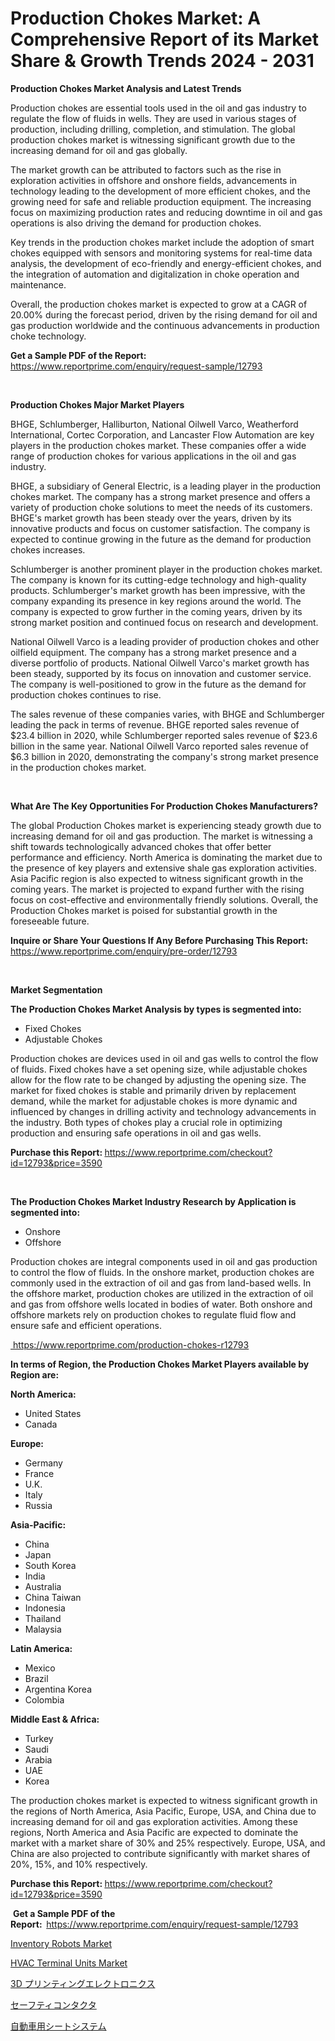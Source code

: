 <p><h1>Production Chokes Market: A Comprehensive Report of its Market Share & Growth Trends 2024 - 2031</h1></p><p><strong>Production Chokes Market Analysis and Latest Trends</strong></p>
<p><p>Production chokes are essential tools used in the oil and gas industry to regulate the flow of fluids in wells. They are used in various stages of production, including drilling, completion, and stimulation. The global production chokes market is witnessing significant growth due to the increasing demand for oil and gas globally.</p><p>The market growth can be attributed to factors such as the rise in exploration activities in offshore and onshore fields, advancements in technology leading to the development of more efficient chokes, and the growing need for safe and reliable production equipment. The increasing focus on maximizing production rates and reducing downtime in oil and gas operations is also driving the demand for production chokes.</p><p>Key trends in the production chokes market include the adoption of smart chokes equipped with sensors and monitoring systems for real-time data analysis, the development of eco-friendly and energy-efficient chokes, and the integration of automation and digitalization in choke operation and maintenance.</p><p>Overall, the production chokes market is expected to grow at a CAGR of 20.00% during the forecast period, driven by the rising demand for oil and gas production worldwide and the continuous advancements in production choke technology.</p></p>
<p><strong>Get a Sample PDF of the Report:&nbsp;</strong> <a href="https://www.reportprime.com/enquiry/request-sample/12793">https://www.reportprime.com/enquiry/request-sample/12793</a></p>
<p>&nbsp;</p>
<p><strong>Production Chokes Major Market Players</strong></p>
<p><p>BHGE, Schlumberger, Halliburton, National Oilwell Varco, Weatherford International, Cortec Corporation, and Lancaster Flow Automation are key players in the production chokes market. These companies offer a wide range of production chokes for various applications in the oil and gas industry.</p><p>BHGE, a subsidiary of General Electric, is a leading player in the production chokes market. The company has a strong market presence and offers a variety of production choke solutions to meet the needs of its customers. BHGE's market growth has been steady over the years, driven by its innovative products and focus on customer satisfaction. The company is expected to continue growing in the future as the demand for production chokes increases.</p><p>Schlumberger is another prominent player in the production chokes market. The company is known for its cutting-edge technology and high-quality products. Schlumberger's market growth has been impressive, with the company expanding its presence in key regions around the world. The company is expected to grow further in the coming years, driven by its strong market position and continued focus on research and development.</p><p>National Oilwell Varco is a leading provider of production chokes and other oilfield equipment. The company has a strong market presence and a diverse portfolio of products. National Oilwell Varco's market growth has been steady, supported by its focus on innovation and customer service. The company is well-positioned to grow in the future as the demand for production chokes continues to rise.</p><p>The sales revenue of these companies varies, with BHGE and Schlumberger leading the pack in terms of revenue. BHGE reported sales revenue of $23.4 billion in 2020, while Schlumberger reported sales revenue of $23.6 billion in the same year. National Oilwell Varco reported sales revenue of $6.3 billion in 2020, demonstrating the company's strong market presence in the production chokes market.</p></p>
<p>&nbsp;</p>
<p><strong>What Are The Key Opportunities For Production Chokes Manufacturers?</strong></p>
<p><p>The global Production Chokes market is experiencing steady growth due to increasing demand for oil and gas production. The market is witnessing a shift towards technologically advanced chokes that offer better performance and efficiency. North America is dominating the market due to the presence of key players and extensive shale gas exploration activities. Asia Pacific region is also expected to witness significant growth in the coming years. The market is projected to expand further with the rising focus on cost-effective and environmentally friendly solutions. Overall, the Production Chokes market is poised for substantial growth in the foreseeable future.</p></p>
<p><strong>Inquire or Share Your Questions If Any Before Purchasing This Report:</strong> <a href="https://www.reportprime.com/enquiry/pre-order/12793">https://www.reportprime.com/enquiry/pre-order/12793</a></p>
<p>&nbsp;</p>
<p><strong>Market Segmentation</strong></p>
<p><strong>The Production Chokes Market Analysis by types is segmented into:</strong></p>
<p><ul><li>Fixed Chokes</li><li>Adjustable Chokes</li></ul></p>
<p><p>Production chokes are devices used in oil and gas wells to control the flow of fluids. Fixed chokes have a set opening size, while adjustable chokes allow for the flow rate to be changed by adjusting the opening size. The market for fixed chokes is stable and primarily driven by replacement demand, while the market for adjustable chokes is more dynamic and influenced by changes in drilling activity and technology advancements in the industry. Both types of chokes play a crucial role in optimizing production and ensuring safe operations in oil and gas wells.</p></p>
<p><strong>Purchase this Report:&nbsp;</strong><a href="https://www.reportprime.com/checkout?id=12793&price=3590">https://www.reportprime.com/checkout?id=12793&price=3590</a></p>
<p>&nbsp;</p>
<p><strong>The Production Chokes Market Industry Research by Application is segmented into:</strong></p>
<p><ul><li>Onshore</li><li>Offshore</li></ul></p>
<p><p>Production chokes are integral components used in oil and gas production to control the flow of fluids. In the onshore market, production chokes are commonly used in the extraction of oil and gas from land-based wells. In the offshore market, production chokes are utilized in the extraction of oil and gas from offshore wells located in bodies of water. Both onshore and offshore markets rely on production chokes to regulate fluid flow and ensure safe and efficient operations.</p></p>
<p><a href="https://www.reportprime.com/production-chokes-r12793">&nbsp;https://www.reportprime.com/production-chokes-r12793</a></p>
<p><strong>In terms of Region, the Production Chokes Market Players available by Region are:</strong></p>
<p>
    <p> <strong> North America: </strong>
        <ul>
            <li>United States</li>
            <li>Canada</li>
        </ul>
        </p> 
    <p> <strong> Europe: </strong>
        <ul>
            <li>Germany</li>
            <li>France</li>
            <li>U.K.</li>
            <li>Italy</li>
            <li>Russia</li>
        </ul>
        </p> 
    <p> <strong> Asia-Pacific: </strong>
        <ul>
            <li>China</li>
            <li>Japan</li>
            <li>South Korea</li>
            <li>India</li>
            <li>Australia</li>
            <li>China Taiwan</li>
            <li>Indonesia</li>
            <li>Thailand</li>
            <li>Malaysia</li>
        </ul>
        </p> 
    <p> <strong> Latin America: </strong>
        <ul>
            <li>Mexico</li>
            <li>Brazil</li>
            <li>Argentina Korea</li>
            <li>Colombia</li>
        </ul>
        </p> 
    <p> <strong> Middle East & Africa: </strong>
        <ul>
            <li>Turkey</li>
            <li>Saudi</li>
            <li>Arabia</li>
            <li>UAE</li>
            <li>Korea</li>
        </ul>
    </p>
    </p>
<p><p>The production chokes market is expected to witness significant growth in the regions of North America, Asia Pacific, Europe, USA, and China due to increasing demand for oil and gas exploration activities. Among these regions, North America and Asia Pacific are expected to dominate the market with a market share of 30% and 25% respectively. Europe, USA, and China are also projected to contribute significantly with market shares of 20%, 15%, and 10% respectively.</p></p>
<p><strong>Purchase this Report: </strong><a href="https://www.reportprime.com/checkout?id=12793&price=3590">https://www.reportprime.com/checkout?id=12793&price=3590</a></p>
<p>&nbsp;<strong>Get a Sample PDF of the Report:&nbsp;&nbsp;</strong><a href="https://www.reportprime.com/enquiry/request-sample/12793">https://www.reportprime.com/enquiry/request-sample/12793</a></p>
<p><strong></strong></p>
<p><p><a href="https://github.com/singletonthaxterkelliehr2df/Market-Research-Report-List-2/blob/main/inventory-robots-market.md">Inventory Robots Market</a></p><p><a href="https://github.com/kufem1/Market-Research-Report-List-2/blob/main/hvac-terminal-units-market.md">HVAC Terminal Units Market</a></p><p><a href="https://medium.com/@jarredmertz53/3d%E3%83%97%E3%83%AA%E3%83%B3%E3%83%88%E9%9B%BB%E5%AD%90%E5%B8%82%E5%A0%B4%E3%81%AE%E8%A6%8F%E6%A8%A1%E3%81%A8%E5%B8%82%E5%A0%B4%E5%8B%95%E5%90%91-%E5%AE%8C%E5%85%A8%E3%81%AA%E6%A5%AD%E7%95%8C%E6%A6%82%E8%A6%81-2024%E5%B9%B4%E3%81%8B%E3%82%892031%E5%B9%B4-64e03e91dcaf">3D プリンティングエレクトロニクス</a></p><p><a href="https://medium.com/@josephmiller1959/%E5%AE%89%E5%85%A8%E3%82%B3%E3%83%B3%E3%82%BF%E3%82%AF%E3%82%BF%E5%B8%82%E5%A0%B4-%E7%AB%B6%E4%BA%89%E5%88%86%E6%9E%90-%E5%B8%82%E5%A0%B4%E5%8B%95%E5%90%91-2031%E5%B9%B4%E3%81%BE%E3%81%A7%E3%81%AE%E4%BA%88%E6%B8%AC-a472fac9ce0d">セーフティコンタクタ</a></p><p><a href="https://github.com/KaliMetz2023/Market-Research-Report-List-1/blob/main/731226676002.md">自動車用シートシステム</a></p></p>